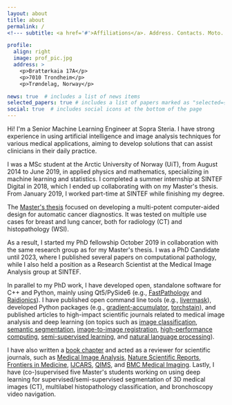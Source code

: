 ```yaml
---
layout: about
title: about
permalink: /
<!--- subtitle: <a href='#'>Affiliations</a>. Address. Contacts. Moto. Etc. --->

profile:
  align: right
  image: prof_pic.jpg
  address: >
    <p>Brattørkaia 17A</p>
    <p>7010 Trondheim</p>
    <p>Trøndelag, Norway</p>

news: true  # includes a list of news items
selected_papers: true # includes a list of papers marked as "selected={true}"
social: true  # includes social icons at the bottom of the page
---
```


Hi! I'm a Senior Machine Learning Engineer at Sopra Steria. I have strong experience in using
artificial intelligence and image analysis techniques for various medical applications, aiming to
develop solutions that can assist clinicians in their daily practice.

I was a MSc student at the Arctic University of Norway (UiT), from August 2014 to June 2019,
in applied physics and mathematics, specializing in machine learning and statistics. I completed
a summer internship at SINTEF Digital in 2018, which I ended up collaborating with on my Master's
thesis. From January 2019, I worked part-time at SINTEF while finishing my degree.

The [Master's thesis](https://munin.uit.no/handle/10037/19673?locale-attribute=en) focused on
developing a multi-potent computer-aided design for automatic cancer diagnostics. It was tested
on multiple use cases for breast and lung cancer, both for radiology (CT) and histopathology (WSI).

As a result, I started my PhD fellowship October 2019 in collaboration with the same research group as for
my Master's thesis. I was a PhD Candidate until 2023, where I published several papers on computational pathology,
while I also held a position as a Research Scientist at the Medical Image Analysis group
at SINTEF.

In parallel to my PhD work, I have developed open, standalone software for C++ and Python, mainly
using Qt5/PySide6 (e.g., [FastPathology](https://github.com/AICAN-Research/FAST-Pathology) and
[Raidionics](https://raidionics.github.io/)). I have published open command line tools
(e.g., [livermask](https://github.com/andreped/livermask)), developed Python packages (e.g.,
[gradient-accumulator](https://pypi.org/project/gradient-accumulator/0.2.2/),
[torchstain](https://github.com/EIDOSLAB/torchstain)),
and published articles to high-impact scientific journals related to medical image analysis and
deep learning (on topics such as
[image classification](https://www.frontiersin.org/articles/10.3389/fmed.2022.971873/full),
[semantic segmentation](https://www.frontiersin.org/articles/10.3389/fradi.2021.711514/full),
[image-to-image registration](https://journals.plos.org/plosone/article?id=10.1371/journal.pone.0282110),
[high-performance computing](https://ieeexplore.ieee.org/document/9399433),
[semi-supervised learning](https://journals.plos.org/plosone/article?id=10.1371/journal.pone.0266147),
and [natural language processing](https://ieeexplore.ieee.org/abstract/document/9669410)).

I have also written a [book chapter](https://link.springer.com/chapter/10.1007/978-3-030-98950-7_21)
and acted as a reviewer for scientific journals, such as 
[Medical Image Analysis](https://www.sciencedirect.com/journal/medical-image-analysis),
[Nature Scientific Reports](https://www.nature.com/srep/),
[Frontiers in Medicine](https://www.frontiersin.org/journals/medicine),
[IJCARS](https://www.springer.com/journal/11548),
[QIMS](https://qims.amegroups.com/), and
[BMC Medical Imaging](https://bmcmedimaging.biomedcentral.com).
Lastly, I have (co-)supervised five Master's students working on using deep learning for
supervised/semi-supervised segmentation of 3D medical images (CT), multilabel
histopathology classification, and bronchoscopy video navigation.
